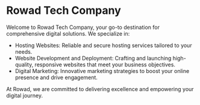 # Rowad Tech Company

Welcome to Rowad Tech Company, your go-to destination for comprehensive digital solutions. We specialize in:

- Hosting Websites: Reliable and secure hosting services tailored to your needs.
- Website Development and Deployment: Crafting and launching high-quality, responsive websites that meet your business objectives.
- Digital Marketing: Innovative marketing strategies to boost your online presence and drive engagement.

At Rowad, we are committed to delivering excellence and empowering your digital journey.
